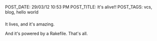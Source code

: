 POST_DATE: 29/03/12 10:53 PM
POST_TITLE: It's alive!!
POST_TAGS: vcs, blog, hello world

#####

It lives, and it's amazing.

And it's powered by a Rakefile. That's all.